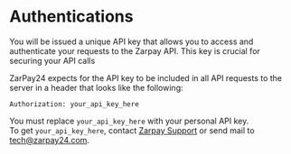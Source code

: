 
# Authentications

 You will be issued a unique API key that allows you to access and authenticate your requests to the Zarpay API. This key is crucial for securing your API calls

ZarPay24 expects for the API key to be included in all API requests to the server in a header that looks like the following:

`Authorization: your_api_key_here`

<aside class="notice">
You must replace <code>your_api_key_here</code> with your personal API key.
</aside>

<aside class="notice">
To get <code>your_api_key_here</code>, contact <a href="https://www.goftino.com/c/YMgtJA">Zarpay Support</a> or send mail to <a href="mailto:tech@zarpay24.com">tech@zarpay24.com</a>.
</aside>
